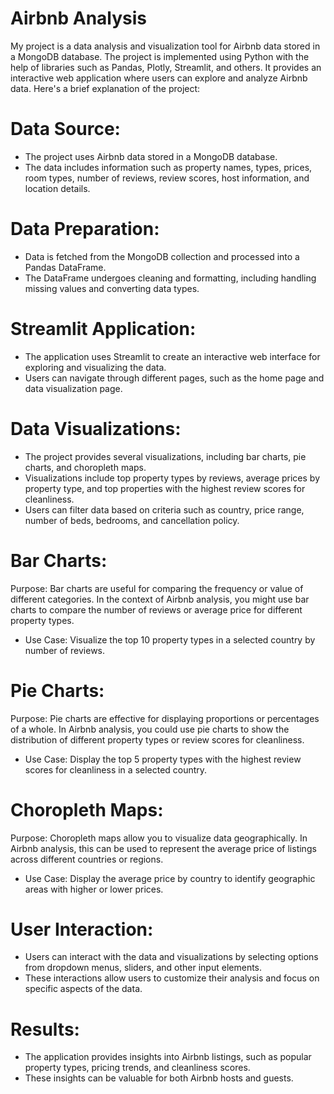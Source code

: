 # Airbnb Analysis

My project is a data analysis and visualization tool for Airbnb data stored in a MongoDB database. The project is implemented using Python with the help of libraries such as Pandas, Plotly, Streamlit, and others. It provides an interactive web application where users can explore and analyze Airbnb data. Here's a brief explanation of the project:

# Data Source:
- The project uses Airbnb data stored in a MongoDB database.
- The data includes information such as property names, types, prices, room types, number of reviews, review scores, host information, and location details.
# Data Preparation:
- Data is fetched from the MongoDB collection and processed into a Pandas DataFrame.
- The DataFrame undergoes cleaning and formatting, including handling missing values and converting data types.
# Streamlit Application:
- The application uses Streamlit to create an interactive web interface for exploring and visualizing the data.
- Users can navigate through different pages, such as the home page and data visualization page.
# Data Visualizations:
- The project provides several visualizations, including bar charts, pie charts, and choropleth maps.
- Visualizations include top property types by reviews, average prices by property type, and top properties with the highest review scores for cleanliness.
- Users can filter data based on criteria such as country, price range, number of beds, bedrooms, and cancellation policy.
# Bar Charts:
Purpose: Bar charts are useful for comparing the frequency or value of different categories. In the context of Airbnb analysis, you might use bar charts to compare the number of reviews or average price for different property types.
- Use Case: Visualize the top 10 property types in a selected country by number of reviews.
# Pie Charts:
Purpose: Pie charts are effective for displaying proportions or percentages of a whole. In Airbnb analysis, you could use pie charts to show the distribution of different property types or review scores for cleanliness.
- Use Case: Display the top 5 property types with the highest review scores for cleanliness in a selected country.
# Choropleth Maps:
Purpose: Choropleth maps allow you to visualize data geographically. In Airbnb analysis, this can be used to represent the average price of listings across different countries or regions.
- Use Case: Display the average price by country to identify geographic areas with higher or lower prices.
# User Interaction:
- Users can interact with the data and visualizations by selecting options from dropdown menus, sliders, and other input elements.
- These interactions allow users to customize their analysis and focus on specific aspects of the data.
# Results:
- The application provides insights into Airbnb listings, such as popular property types, pricing trends, and cleanliness scores.
- These insights can be valuable for both Airbnb hosts and guests.
